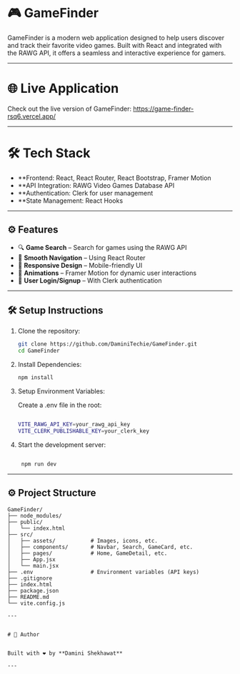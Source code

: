 # 🎮 GameFinder



GameFinder is a modern web application designed to help users discover and track their favorite video games. Built with React and integrated with the RAWG API, it offers a seamless and interactive experience for gamers.

---


# 🌐 Live Application



Check out the live version of GameFinder: https://game-finder-rsq6.vercel.app/

---



# 🛠️ Tech Stack
- **Frontend: React, React Router, React Bootstrap, Framer Motion
- **API Integration: RAWG Video Games Database API
- **Authentication: Clerk for user management
- **State Management: React Hooks

---

##  ⚙️ Features
- 🔍 **Game Search** – Search for games using the RAWG API  
- 🧭 **Smooth Navigation** – Using React Router  
- 📱 **Responsive Design** – Mobile-friendly UI  
- 🎨 **Animations** – Framer Motion for dynamic user interactions  
- 🔐 **User Login/Signup** – With Clerk authentication

---


## 🛠️ Setup Instructions

1. Clone the repository:
   ```bash
   git clone https://github.com/DaminiTechie/GameFinder.git
   cd GameFinder

2.  Install Dependencies:
    ```bash
    npm install

3. Setup Environment Variables:

   Create a .env file in the root:

   ```bash

   VITE_RAWG_API_KEY=your_rawg_api_key
   VITE_CLERK_PUBLISHABLE_KEY=your_clerk_key

4. Start the development server:
  
   ```bash

    npm run dev

---
 


## ⚙️ Project Structure

```plaintext
GameFinder/
├── node_modules/
├── public/
│   └── index.html
├── src/
│   ├── assets/           # Images, icons, etc.
│   ├── components/       # Navbar, Search, GameCard, etc.
│   ├── pages/            # Home, GameDetail, etc.
│   ├── App.jsx
│   └── main.jsx
├── .env                  # Environment variables (API keys)
├── .gitignore
├── index.html
├── package.json
├── README.md
└── vite.config.js

---


# 🙌 Author


Built with ❤️ by **Damini Shekhawat**  

---


 




    

